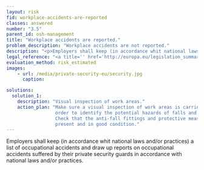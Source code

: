 ```yaml
---
layout: risk
fid: workplace-accidents-are-reported
classes: answered
number: "3.5"
parent_id: osh-management
title: "Workplace accidents are reported."
problem_description: "Workplace accidents are not reported."
description: "<p>Employers shall keep (in accordance whit national laws and/or practices) a list of occupational accidents and draw up reports on occupational accidents suffered by their private security guards in accordance with national laws and/or practices.</p>"
legal_reference: "<a title='' href='http://europa.eu/legislation_summaries/employment_and_social_policy/health_hygiene_safety_at_work/c11113_en.htm' rel='nofollow' target='_blank'>89/391/CEE Implementing measures to improve the health and safety of workers</a>"
evaluation_method: risk_estimated
images:
    - url: /media/private-security-eu/security.jpg
      caption: 

solutions:
  solution_1:
    description: "Visual inspection of work areas."
    action_plan: "Make sure a visual inspection of work areas is carried out in
                  order to identify the potential hazards of falls and slips.
                  Check that the anti-fall fittings and protective measures are
                  present and in good condition."
---
```

Employers shall keep (in accordance whit national laws and/or practices) a
list of occupational accidents and draw up reports on occupational accidents
suffered by their private security guards in accordance with national laws
and/or practices.


